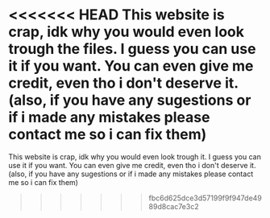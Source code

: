 <<<<<<< HEAD
This website is crap, idk why you would even look trough the files. I guess you can use it if you want. You can even give me credit, even tho i don't deserve it. (also, if you have any sugestions or if i made any mistakes please contact me so i can fix them)
=======
This website is crap, idk why you would even look trough it. I guess you can use it if you want. You can even give me credit, even tho i don't deserve it. (also, if you have any sugestions or if i made any mistakes please contact me so i can fix them)
>>>>>>> fbc6d625dce3d57199f9f947de4989d8cac7e3c2
